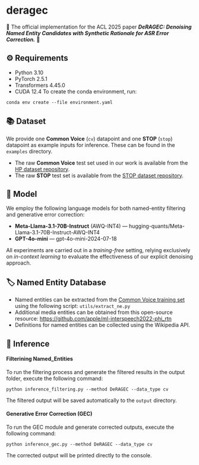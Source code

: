 # deragec
🌟 The official implementation for the ACL 2025 paper **_DeRAGEC: Denoising Named Entity Candidates with Synthetic Rationale for ASR Error Correction._** 🌟

## ⚙️ Requirements
- Python 3.10
- PyTorch 2.5.1
- Transformers 4.45.0
- CUDA 12.4
To create the conda environment, run:
```
conda env create --file environment.yaml
```


## 📚 Dataset

We provide one **Common Voice** (`cv`) datapoint and one **STOP** (`stop`) datapoint as example inputs for inference. These can be found in the `examples` directory.

- The raw **Common Voice** test set used in our work is available from the [HP dataset repository](https://github.com/Hypotheses-Paradise/HP-v0).
- The raw **STOP** test set is available from the [STOP dataset repository](https://github.com/facebookresearch/fairseq/tree/main/examples/audio_nlp/nlu).


## 🤖 Model
We employ the following language models for both named-entity filtering and generative error correction:

- **Meta-Llama-3.1-70B-Instruct** (AWQ-INT4) — hugging-quants/Meta-Llama-3.1-70B-Instruct-AWQ-INT4
- **GPT-4o-mini** — gpt-4o-mini-2024-07-18

All experiments are carried out in a *training-free* setting, relying exclusively on *in-context learning* to evaluate the effectiveness of our explicit denoising approach.


## 🏷️ Named Entity Database

- Named entities can be extracted from the [Common Voice training set](https://commonvoice.mozilla.org/en/datasets) using the following script: ```utils/extract_ne.py```
- Additional media entities can be obtained from this open-source resource:
https://github.com/apple/ml-interspeech2022-phi_rtn
- Definitions for named entities can be collected using the Wikipedia API. 


## 🚀 Inference
#### Filterining Named_Entities
To run the filtering process and generate the filtered results in the output folder, execute the following command:
``` 
python inference_filtering.py --method DeRAGEC --data_type cv
```
The filtered output will be saved automatically to the ```output``` directory.

#### Generative Error Correction (GEC)
To run the GEC module and generate corrected outputs, execute the following command:
``` 
python inference_gec.py --method DeRAGEC --data_type cv
```
The corrected output will be printed directly to the console.
